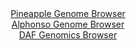 <div id="Pineapple_Genome_Browser" align="center">
  <a href="https://igv.org/app/?sessionURL=blob:zZJda9swFIb_iyBlA8eW5fgTwkjTZv3MsqRpWEsxsi3bIrakSkrSJOS_Tysbu.mgudgY6EI6HOm876tnD9ZEKsoZSACyXd92XWABVfPNDLeiIWPcEgWSEjeKWECSkkjCcgKSPSix0ng.vTE3a62FShyHatFtMau4rTwbt3jHGd4oO.etM.RNgzMuseZSOacSr7lDq3V3QzIshG1me7bvFFhjBzei5kxxRxBWpRvzXvqrlFaE8Zak7arR9FVAavQYjYVd4k.DxWyQ50Spa7K9LPqD68vBvXc.f_gcDB_mXy4W82BxMqMVw3olST9rxfJrHrIdgmH0EBSzGSfxclRPKOx4ZyfnL4JKovpu6Eae70U93wRDWUFe_ifPZtEjfV9rcZOVyB1N_GEz8txxfefdXNYvw4vBm74DcLBAw_OV4QDktQwTF1oeDCwfBd0fWzeyIIxNOpJTkDw.WUBLnC9N..Me6K0wtABFnlev4FiAy4JIkHRjCEM3jpHfC3swjt2DtQcr2fy9aEfzaRxCNEAoSEvaaINykSomlI0Zs9d5aVe7I7MMe63soFEZidV2ySeTHZr2ZorG7L7A0R_StIAZ_vqBxup7NP0T7t4jxNbZsbAFkN9eTQuFbyPRdNDp8zc0h.iM4_H4bvlmQKGxe1w4JZct1qbfVMzxJ3FrLClm2hTWVNGMNlRvFyZHvgGJizwDLsh5ww2JQFbZB2hBy_Xhx9.Aeoenw3c-">Pineapple Genome Browser</a>
</div>
<div id="Alphonso_Genome_Browser" align="center">
  <a href="https://igv.org/app/?sessionURL=blob:zZJda9swFIb_i6BlA8eWrTiuDWU4bdqkzZK2qRdIKUaxZVuNLXmS7HyR_z61bOxmheZiY6AL6aCP9zx69qAlQlLOQAAc03ZN2wYGkAVfz3BVl2SCKyJBkOFSEgMIkhFBWEJAsAcZlgpHD2N9slCqloFlUVV3Ksxybkpk4grvOMNraSa8si54WeIlF1hxIa2.wC23aN521mSJ69rUbyPTtVKssIXLuuBMcqsmLI_X.r74VynOCeMViaumVPQtQKzz6IypmeEv4XwWJgmR8pZsR.l5eDsKv6FBtLjuXSyi6XAe9eanM5ozrBpBztMTp8.Kr6iapi_2SC.G.bgpppdXqxbtqtEJujwdbGoqiDy3PfsMuegM.RoOZSnZ_E9960GP7P26ezPspl6d7RakVXy9rR_ddqC8TRG90_fBACVPGu0CSArhBTY0EOwZrtPrvE7tMwPCVzqCUxA8PRtACZys9PanPVDbWhsDJPnevMljAC5SIkDQ8SH0bN933K7Xhb5vH4w9aET599BeRQ..B53QcXpxRkuldU5jyWppYsbMNsnMfHckS21Oeh_CyabFsLrjk9VuMis2L6vNNVre_4lmF2oC.vG3D9StfiTTP_HuI0FMtTxWtru5RjQo.jLkVeMtHkVRjvst1EU8VE3.LqLj8GRcVFjp_bqilz.da7GgmCldaKmkS1pStZ1rknwNAttBWl2Q8JJrF4HIl5.gAQ3bhZ9_K4oOz4cf">Alphonso Genome Browser</a>
</div>


<div id="DAF_Genomics_Browser" align="center">
  <a href="https://igv.org/app/?sessionURL=blob:tZFra9swFIb_i6D9ZDuWfIsNYbhdupT0RoITSCnh1D6OTW3Lk.SkSch_r_A6BhtlDDrQERLn8r7ScyRbFLLkDYkIs6hnUUoMIgu.m0PdVngHNUoS5VBJNIjAHAU2KZLoSHKQCpLZje4slGplNBhkkJsbbHhdptKSjgWtKXmnCtSlJrOghgNvYCetlNe6WMEAqrbgjeQDSFOU0rQHLTab9Q709jO37kfiuu4qVfaqa21CG8usHLTbssnw9S9G_oOyXuWXeDmP._4p7q.zUTy9jhfOOFl98y9Xyf1kmfjL83m5aUB1AkfPzc1yD_fB5Ixd2Dq2lxezYnu1edkf_Ond7Znz9Xz82pYC5YgGdOh4ztBj5GSQiqedxkDSQtCIukbAhgZzXfP96Hi._gfBSxI9PhlECUhfdPnjkah9q2ERid.7nptBuMhQkMgMbTugYcg8N3DtMKQn40g6UX0yzatkFgY2ixnzrWeotX5eVv0XaqE_k5.F8rfJOv4VlTMLx6v21i8W88luHAwXGtfk4SFc0UObfgDKIB8.LOeiBqVTP67vWKDSejU26hcX5_R0egM-">DAF Genomics Browser</a>
</div>

